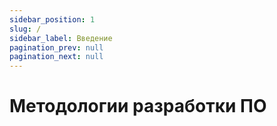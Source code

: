 ```yaml
---
sidebar_position: 1
slug: /
sidebar_label: Введение
pagination_prev: null
pagination_next: null
---
```


# Методологии разработки ПО
